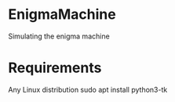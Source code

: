 # EnigmaMachine
Simulating the enigma machine

# Requirements
Any Linux distribution
sudo apt install python3-tk